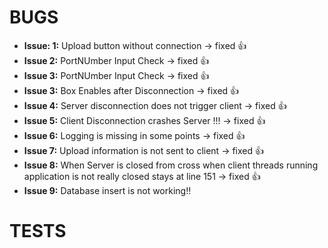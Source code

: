 # BUGS

- **Issue: 1:** Upload button without connection -> fixed :+1:
- **Issue 2:** PortNUmber Input Check -> fixed :+1:
- **Issue 3:** PortNUmber Input Check -> fixed :+1:
- **Issue 3:** Box Enables after Disconnection -> fixed :+1:
- **Issue 4:** Server disconnection does not trigger client -> fixed :+1:
- **Issue 5:** Client Disconnection crashes Server !!! -> fixed :+1:
- **Issue 6:** Logging is missing in some points -> fixed :+1:
- **Issue 7:** Upload information is not sent to client -> fixed :+1:
- **Issue 8:** When Server is closed from cross when client threads running application is not really closed stays at line 151 -> fixed :+1:
- **Issue 9:** Database insert is not working!!

# TESTS
